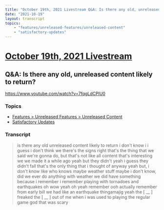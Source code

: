 ```yaml
---
title: "October 19th, 2021 Livestream Q&A: Is there any old, unreleased content likely to return?"
date: "2021-10-19"
layout: transcript
topics:
    - "features/unreleased-features/unreleased-content"
    - "satisfactory-updates"
---
```

# [October 19th, 2021 Livestream](../2021-10-19.md)
## Q&A: Is there any old, unreleased content likely to return?
https://www.youtube.com/watch?v=7fqgLdCPlU0

### Topics
* [Features > Unreleased Features > Unreleased Content](../topics/features/unreleased-features/unreleased-content.md)
* [Satisfactory Updates](../topics/satisfactory-updates.md)

### Transcript

> is there any old unreleased content likely to return i don't know i i guess i don't think we there's the signs right that's the thing that we said we're gonna do, but that's not like all content that's interesting we we made it a while ago yeah but they didn't yeah i guess they didn't fall that's the only thing that i thought of anyway yeah but, i don't know like who knows maybe weather stuff maybe i don't know, did we ever do anything with weather we did have something because i remember i remember playing with tornadoes and earthquakes oh wow yeah oh yeah remember ooh actually remember from early bill we had like an earthquake thingamajig yeah the [ __ ] freaked the [ __ ] out of me when i was used to playing the regular game god that was scary
